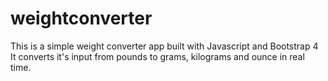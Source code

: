 # weightconverter
 This is a simple weight converter app built with Javascript and Bootstrap 4
    It converts it's input from pounds to grams, kilograms and ounce in real time.
